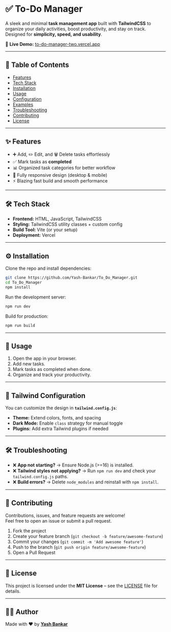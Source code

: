 # ✅ To-Do Manager

A sleek and minimal **task management app** built with **TailwindCSS** to organize your daily activities, boost productivity, and stay on track.  
Designed for **simplicity, speed, and usability**.

🔗 **Live Demo:** [to-do-manager-two.vercel.app](https://to-do-manager-two.vercel.app)

---

## 📌 Table of Contents
- [Features](#features)
- [Tech Stack](#tech-stack)
- [Installation](#installation)
- [Usage](#usage)
- [Configuration](#configuration)
- [Examples](#examples)
- [Troubleshooting](#troubleshooting)
- [Contributing](#contributing)
- [License](#license)

---

## ✨ Features
- ➕ Add, ✏️ Edit, and 🗑️ Delete tasks effortlessly  
- ✅ Mark tasks as **completed**  
- 📊 Organized task categories for better workflow   
- 📱 Fully responsive design (desktop & mobile)  
- ⚡ Blazing fast build and smooth performance  

---

## 🛠 Tech Stack
- **Frontend:** HTML, JavaScript, TailwindCSS  
- **Styling:** TailwindCSS utility classes + custom config  
- **Build Tool:** Vite (or your setup)  
- **Deployment:** Vercel  

---

## ⚙️ Installation

Clone the repo and install dependencies:

```bash
git clone https://github.com/Yash-Bankar/To_Do_Manager.git
cd To_Do_Manager
npm install
```

Run the development server:

```bash
npm run dev
```

Build for production:

```bash
npm run build
```

---

## 🚀 Usage
1. Open the app in your browser.  
2. Add new tasks.  
3. Mark tasks as completed when done.  
4. Organize and track your productivity.  

---

## 🎨 Tailwind Configuration
You can customize the design in **`tailwind.config.js`**:
- **Theme:** Extend colors, fonts, and spacing  
- **Dark Mode:** Enable `class` strategy for manual toggle  
- **Plugins:** Add extra Tailwind plugins if needed  

---

## 🛠 Troubleshooting
- ❌ **App not starting?** → Ensure Node.js (>=16) is installed.  
- ❌ **Tailwind styles not applying?** → Run `npm run dev` and check your `tailwind.config.js` paths.  
- ❌ **Build errors?** → Delete `node_modules` and reinstall with `npm install`.  

---

## 🤝 Contributing
Contributions, issues, and feature requests are welcome!  
Feel free to open an issue or submit a pull request.  

1. Fork the project  
2. Create your feature branch (`git checkout -b feature/awesome-feature`)  
3. Commit your changes (`git commit -m 'Add awesome feature'`)  
4. Push to the branch (`git push origin feature/awesome-feature`)  
5. Open a Pull Request  

---

## 📜 License
This project is licensed under the **MIT License** – see the [LICENSE](LICENSE) file for details.  

---

## 👨‍💻 Author
Made with ❤️ by **[Yash Bankar](https://github.com/Yash-Bankar)**  
